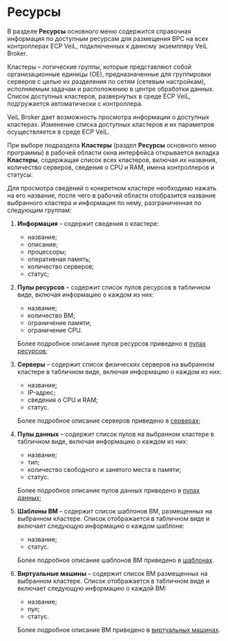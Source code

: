 # Ресурсы

В разделе **Ресурсы** основного меню содержится справочная информация по доступным ресурсам 
для размещения ВРС на всех контроллерах ECP VeiL, подключенных к данному экземпляру VeiL  Broker.

Кластеры – логические группы, которые представляют собой организационные единицы (ОЕ), 
предназначенные для группировки серверов с целью их разделения по сетям (сетевым настройкам), 
исполняемым задачам и расположению в центре обработки данных. Список доступных кластеров, 
развернутых в среде ECP VeiL, подгружается автоматически с контроллера.

VeiL  Broker дает возможность просмотра информации о доступных кластерах. 
Изменение списка доступных кластеров и их параметров осуществляется в среде ECP VeiL.

При выборе подраздела **Кластеры** (раздел **Ресурсы** основного меню программы) в рабочей области 
окна интерфейса открывается вкладка **Кластеры**, содержащая список всех кластеров, включая их названия, 
количество серверов, сведения о CPU и RAM, имена контроллеров и статусы. 

Для просмотра сведений о конкретном кластере необходимо нажать на его название, 
после чего в рабочей области отобразится название выбранного кластера и информация по нему, 
разграниченная по следующим группам:

1. **Информация** – содержит сведения о кластере:

     - название;
     - описание;
     - процессоры; 
     - оперативная память; 
     - количество серверов;
     - статус;

2. **Пулы ресурсов** – содержит список пулов ресурсов в табличном виде, включая информацию о каждом из них:

     - название;
     - количество ВМ;
     - ограничение памяти;
     - ограничение CPU.

     Более подробное описание пулов ресурсов приведено в [пулах ресурсов](resource_pools.md);

3. **Серверы** – содержит список физических серверов на выбранном кластере в табличном виде, 
включая информацию о каждом из них: 

     - название; 
     - IP-адрес; 
     - сведения о CPU и RAM; 
     - статус. 

     Более подробное описание серверов приведено в [серверах](nodes.md);

4. **Пулы данных** – содержит список пулов на выбранном кластере в табличном виде, 
включая информацию о каждом из них:
 
     - название; 
     - тип; 
     - количество свободного и занятого места в памяти; 
     - статус. 

     Более подробное описание пулов данных приведено в [пулах данных](datapools.md);

5. **Шаблоны ВМ** – содержит список шаблонов ВМ, размещенных на выбранном кластере. 
Список отображается в табличном виде и включает следующую информацию о каждом шаблоне:

     - название;
     - статус.

     Более подробное описание шаблонов ВМ приведено в [шаблонах](templates.md).

6. **Виртуальные машины** – содержит список ВМ размещенных на выбранном кластере. 
Список отображается в табличном виде и включает следующую информацию о каждой ВМ:

     - название;
     - пул;
     - статус.

     Более подробное описание ВМ приведено в [виртуальных машинах](domains.md).

